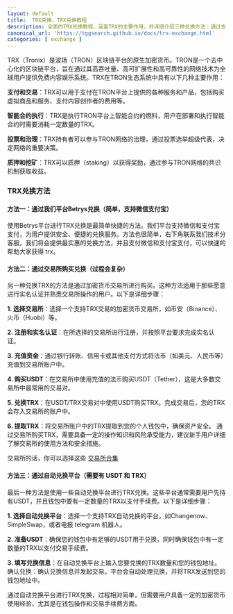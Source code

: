 ```yaml
---
layout: default
title: 	TRX兑换，TRX兑换教程
description: 全面的TRX兑换教程，涵盖TRX的主要作用，并详细介绍三种兑换方法：通过支持微信和支付宝支付的Betrys平台、通过需要实名认证的加密货币交易所、以及使用USDT和钱包中TRX的自动兑换平台。Betrys平台提供快捷、安全的TRX兑换服务，是您的首选平台。
canonical_url: 'https://tggsearch.github.io/docs/trx-exchange.html'
categories: [ exchange ]
---
```

TRX（Tronix）是波场（TRON）区块链平台的原生加密货币。TRON是一个去中心化的区块链平台，旨在通过其高吞吐量、高可扩展性和高可靠性的网络技术为全球用户提供免费内容娱乐系统。TRX在TRON生态系统中具有以下几种主要作用：

**支付和交易**：TRX可以用于支付在TRON平台上提供的各种服务和产品，包括购买虚拟商品和服务、支付内容创作者的费用等。

**智能合约执行**：TRX是执行TRON平台上智能合约的燃料，用户在部署和执行智能合约时需要消耗一定数量的TRX。

**投票和治理**：TRX持有者可以参与TRON网络的治理，通过投票选举超级代表，决定网络的重要决策。

**质押和挖矿**：TRX可以质押（staking）以获得奖励，通过参与TRON网络的共识机制获取收益。

### TRX兑换方法

#### 方法一：通过我们平台Betrys兑换（简单，支持微信支付宝）
使用Betrys平台进行TRX兑换是最简单快捷的方法。我们平台支持微信和支付宝支付，为用户提供安全、便捷的兑换服务。方法也很简单，右下角联系我们技术分客服，我们将会提供最实惠的兑换方法，并且支付微信和支付宝支付，可以快速的帮助大家获得 trx。

#### 方法二：通过交易所购买兑换（过程会复杂）
另一种兑换TRX的方法是通过加密货币交易所进行购买。这种方法适用于那些愿意进行实名认证并熟悉交易所操作的用户。以下是详细步骤：

**1. 选择交易所**：选择一个支持TRX交易的加密货币交易所，如币安（Binance）、火币（Huobi）等。

**2. 注册和实名认证**：在所选择的交易所进行注册，并按照平台要求完成实名认证。

**3. 充值资金**：通过银行转账、信用卡或其他支付方式将法币（如美元、人民币等）充值到交易所账户中。

**4. 购买USDT**：在交易所中使用充值的法币购买USDT（Tether），这是大多数交易所中最常用的交易对。

**5. 兑换TRX**：在USDT/TRX交易对中使用USDT购买TRX。完成交易后，您的TRX会存入交易所的账户中。

**6. 提取TRX**：将交易所账户中的TRX提取到您的个人钱包中，确保资产安全。
通过交易所购买TRX，需要具备一定的操作知识和风险承受能力，建议新手用户详细了解交易所的使用方法和安全措施。

交易所的话，你可以选择这些 [交易所合集](./coins-index.html)

#### 方法三：通过自动兑换平台（需要有 USDT 和 TRX）
最后一种方法是使用一些自动兑换平台进行TRX兑换。这些平台通常需要用户先持有USDT，并且钱包中要有一定数量的TRX以支付手续费。以下是详细步骤：

**1. 选择自动兑换平台**：选择一个支持TRX自动兑换的平台，如Changenow、SimpleSwap，或者电报 telegram 机器人。

**2. 准备USDT**：确保您的钱包中有足够的USDT用于兑换，同时确保钱包中有一定数量的TRX以支付交易手续费。

**3. 填写兑换信息**：在自动兑换平台上输入您要兑换的TRX数量和您的钱包地址。
确认兑换：确认兑换信息并发起交易。平台会自动处理兑换，并将TRX发送到您的钱包地址中。

通过自动兑换平台进行TRX兑换，过程相对简单，但需要用户具备一定的加密货币使用经验，尤其是在钱包操作和交易手续费方面。



